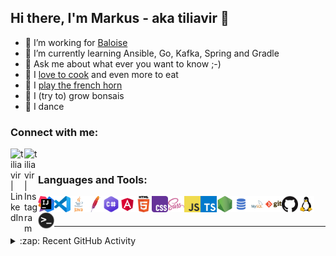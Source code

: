 ## Hi there, I'm Markus - aka tiliavir 👋

- 👔 I’m working for [Baloise][baloise]
- 🌱 I’m currently learning Ansible, Go, Kafka, Spring and Gradle
- 💬 Ask me about what ever you want to know ;-)
- 🍲 I [love to cook][recipes] and even more to eat
- 📯 I [play the french horn][mvw]
- 🌳 I (try to) grow bonsais
- 🕺 I dance

### Connect with me:

[<img align="left" alt="tiliavir | LinkedIn" width="22px" src="https://cdn.jsdelivr.net/npm/simple-icons@v3/icons/linkedin.svg" />][linkedin]
[<img align="left" alt="tiliavir | Instagram" width="22px" src="https://cdn.jsdelivr.net/npm/simple-icons@v3/icons/instagram.svg" />][instagram]

<br />

### Languages and Tools:

<img align="left" alt="IntelliJ Idea" width="26px" src="https://raw.githubusercontent.com/github/explore/caa262eeb858e81282d6f651d6eef1f8730b54ba/topics/intellij-idea/intellij-idea.png" />
<img align="left" alt="Visual Studio Code" width="26px" src="https://raw.githubusercontent.com/github/explore/80688e429a7d4ef2fca1e82350fe8e3517d3494d/topics/visual-studio-code/visual-studio-code.png" />
<img align="left" alt="Java" width="26px" src="https://raw.githubusercontent.com/github/explore/80688e429a7d4ef2fca1e82350fe8e3517d3494d/topics/java/java.png" />
<img align="left" alt="Maven" width="26px" src="https://raw.githubusercontent.com/github/explore/80688e429a7d4ef2fca1e82350fe8e3517d3494d/topics/maven/maven.png" />
<img align="left" alt="C#" width="26px" src="https://raw.githubusercontent.com/github/explore/80688e429a7d4ef2fca1e82350fe8e3517d3494d/topics/csharp/csharp.png" />
<img align="left" alt="Angular" width="26px" src="https://raw.githubusercontent.com/github/explore/80688e429a7d4ef2fca1e82350fe8e3517d3494d/topics/angular/angular.png" />
<img align="left" alt="HTML5" width="26px" src="https://raw.githubusercontent.com/github/explore/80688e429a7d4ef2fca1e82350fe8e3517d3494d/topics/html/html.png" />
<img align="left" alt="CSS3" width="26px" src="https://raw.githubusercontent.com/github/explore/80688e429a7d4ef2fca1e82350fe8e3517d3494d/topics/css/css.png" />
<img align="left" alt="Sass" width="26px" src="https://raw.githubusercontent.com/github/explore/80688e429a7d4ef2fca1e82350fe8e3517d3494d/topics/sass/sass.png" />
<img align="left" alt="JavaScript" width="26px" src="https://raw.githubusercontent.com/github/explore/80688e429a7d4ef2fca1e82350fe8e3517d3494d/topics/javascript/javascript.png" />
<img align="left" alt="TypeScript" width="26px" src="https://raw.githubusercontent.com/github/explore/80688e429a7d4ef2fca1e82350fe8e3517d3494d/topics/typescript/typescript.png" />
<img align="left" alt="Node.js" width="26px" src="https://raw.githubusercontent.com/github/explore/80688e429a7d4ef2fca1e82350fe8e3517d3494d/topics/nodejs/nodejs.png" />
<img align="left" alt="SQL" width="26px" src="https://raw.githubusercontent.com/github/explore/80688e429a7d4ef2fca1e82350fe8e3517d3494d/topics/sql/sql.png" />
<img align="left" alt="MySQL" width="26px" src="https://raw.githubusercontent.com/github/explore/80688e429a7d4ef2fca1e82350fe8e3517d3494d/topics/mysql/mysql.png" />
<img align="left" alt="Git" width="26px" src="https://raw.githubusercontent.com/github/explore/80688e429a7d4ef2fca1e82350fe8e3517d3494d/topics/git/git.png" />
<img align="left" alt="GitHub" width="26px" src="https://raw.githubusercontent.com/github/explore/78df643247d429f6cc873026c0622819ad797942/topics/github/github.png" />
<img align="left" alt="Linux" width="26px" src="https://raw.githubusercontent.com/github/explore/80688e429a7d4ef2fca1e82350fe8e3517d3494d/topics/linux/linux.png" />
<img align="left" alt="Terminal" width="26px" src="https://raw.githubusercontent.com/github/explore/80688e429a7d4ef2fca1e82350fe8e3517d3494d/topics/terminal/terminal.png" />

<br />
<br />

---

<details>
  <summary>:zap: Recent GitHub Activity</summary>
  
<!--START_SECTION:activity-->
1. 🚀 Published release [25.04.27-7](https://github.com/Tiliavir/janine-lindenmann.de/releases/tag/25.04.27-7) in [Tiliavir/janine-lindenmann.de](https://github.com/Tiliavir/janine-lindenmann.de)
2. 🚀 Published release [25.04.27-5](https://github.com/Tiliavir/janine-lindenmann.de/releases/tag/25.04.27-5) in [Tiliavir/janine-lindenmann.de](https://github.com/Tiliavir/janine-lindenmann.de)
3. 🚀 Published release [25.04.27-4](https://github.com/Tiliavir/janine-lindenmann.de/releases/tag/25.04.27-4) in [Tiliavir/janine-lindenmann.de](https://github.com/Tiliavir/janine-lindenmann.de)
4. 🚀 Published release [25.04.27-3](https://github.com/Tiliavir/janine-lindenmann.de/releases/tag/25.04.27-3) in [Tiliavir/janine-lindenmann.de](https://github.com/Tiliavir/janine-lindenmann.de)
5. 🚀 Published release [25.04.27-2](https://github.com/Tiliavir/janine-lindenmann.de/releases/tag/25.04.27-2) in [Tiliavir/janine-lindenmann.de](https://github.com/Tiliavir/janine-lindenmann.de)
6. 🚀 Published release [25.04.27-1](https://github.com/Tiliavir/janine-lindenmann.de/releases/tag/25.04.27-1) in [Tiliavir/janine-lindenmann.de](https://github.com/Tiliavir/janine-lindenmann.de)
7. 🚀 Published release [25.04.27](https://github.com/Tiliavir/janine-lindenmann.de/releases/tag/25.04.27) in [Tiliavir/janine-lindenmann.de](https://github.com/Tiliavir/janine-lindenmann.de)
8. ❌ Closed PR [#238](https://github.com/Tiliavir/mvw-search-index/pull/238) in [Tiliavir/mvw-search-index](https://github.com/Tiliavir/mvw-search-index)
9. 🎉 Merged PR [#239](https://github.com/Tiliavir/mvw-search-index/pull/239) in [Tiliavir/mvw-search-index](https://github.com/Tiliavir/mvw-search-index)
10. 💪 Opened PR [#239](https://github.com/Tiliavir/mvw-search-index/pull/239) in [Tiliavir/mvw-search-index](https://github.com/Tiliavir/mvw-search-index)
<!--END_SECTION:activity-->

</details>

[twitter]: https://twitter.com/tiliavir
[instagram]: https://instagram.com/tiliavir_
[linkedin]: https://www.linkedin.com/in/markus-lindenmann/
[recipes]: https://tiliavir.github.io/rezepte/
[baloise]: https://www.baloise.ch
[wollbach]: https://www.wollbach.info
[mvw]: https://www.mv-wollbach.de
